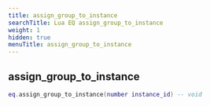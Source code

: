 ```yaml
---
title: assign_group_to_instance
searchTitle: Lua EQ assign_group_to_instance
weight: 1
hidden: true
menuTitle: assign_group_to_instance
---
```

## assign_group_to_instance
```lua
eq.assign_group_to_instance(number instance_id) -- void
```